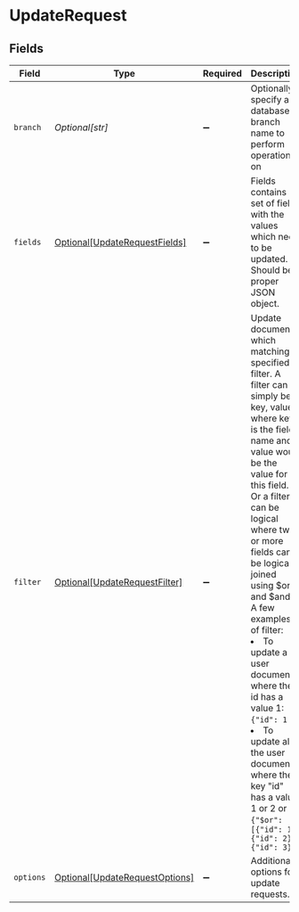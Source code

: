 # UpdateRequest


## Fields

| Field                                                                                                                                                                                                                                                                                                                                                                                                                                                                                             | Type                                                                                                                                                                                                                                                                                                                                                                                                                                                                                              | Required                                                                                                                                                                                                                                                                                                                                                                                                                                                                                          | Description                                                                                                                                                                                                                                                                                                                                                                                                                                                                                       |
| ------------------------------------------------------------------------------------------------------------------------------------------------------------------------------------------------------------------------------------------------------------------------------------------------------------------------------------------------------------------------------------------------------------------------------------------------------------------------------------------------- | ------------------------------------------------------------------------------------------------------------------------------------------------------------------------------------------------------------------------------------------------------------------------------------------------------------------------------------------------------------------------------------------------------------------------------------------------------------------------------------------------- | ------------------------------------------------------------------------------------------------------------------------------------------------------------------------------------------------------------------------------------------------------------------------------------------------------------------------------------------------------------------------------------------------------------------------------------------------------------------------------------------------- | ------------------------------------------------------------------------------------------------------------------------------------------------------------------------------------------------------------------------------------------------------------------------------------------------------------------------------------------------------------------------------------------------------------------------------------------------------------------------------------------------- |
| `branch`                                                                                                                                                                                                                                                                                                                                                                                                                                                                                          | *Optional[str]*                                                                                                                                                                                                                                                                                                                                                                                                                                                                                   | :heavy_minus_sign:                                                                                                                                                                                                                                                                                                                                                                                                                                                                                | Optionally specify a database branch name to perform operation on                                                                                                                                                                                                                                                                                                                                                                                                                                 |
| `fields`                                                                                                                                                                                                                                                                                                                                                                                                                                                                                          | [Optional[UpdateRequestFields]](../../models/shared/updaterequestfields.md)                                                                                                                                                                                                                                                                                                                                                                                                                       | :heavy_minus_sign:                                                                                                                                                                                                                                                                                                                                                                                                                                                                                | Fields contains set of fields with the values which need to be updated. Should be proper JSON object.                                                                                                                                                                                                                                                                                                                                                                                             |
| `filter`                                                                                                                                                                                                                                                                                                                                                                                                                                                                                          | [Optional[UpdateRequestFilter]](../../models/shared/updaterequestfilter.md)                                                                                                                                                                                                                                                                                                                                                                                                                       | :heavy_minus_sign:                                                                                                                                                                                                                                                                                                                                                                                                                                                                                | Update documents which matching specified filter. A filter can simply be key, value where key is the field name and value would be the value for this field. Or a filter can be logical where two or more fields can be logically joined using $or and $and. A few examples of filter: <li> To update a user document where the id has a value 1: ```{"id": 1 }``` <li> To update all the user documents where the key "id" has a value 1 or 2 or 3: `{"$or": [{"id": 1}, {"id": 2}, {"id": 3}]}` |
| `options`                                                                                                                                                                                                                                                                                                                                                                                                                                                                                         | [Optional[UpdateRequestOptions]](../../models/shared/updaterequestoptions.md)                                                                                                                                                                                                                                                                                                                                                                                                                     | :heavy_minus_sign:                                                                                                                                                                                                                                                                                                                                                                                                                                                                                | Additional options for update requests.                                                                                                                                                                                                                                                                                                                                                                                                                                                           |